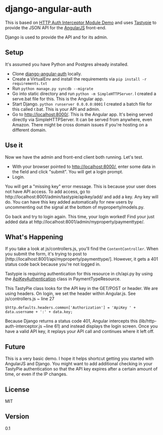 django-angular-auth
=========

This is based on [HTTP Auth Interceptor Module Demo] and uses [Tastypie] to provide the JSON API for the [AngularJS] front-end.

Django is used to provide the API and for its admin.

Setup
-----------

It's assumed you have Python and Postgres already installed.

* Clone [django-angular-auth] locally.
* Create a VirtualEnv and install the requirements via ```pip install -r requirements.txt```
* Run ```python manage.py syncdb --migrate```
* Go into static directory and run ```python -m SimpleHTTPServer```. I created a serve.bat file for this. This is the Angular app.
* Start Django. ```python runserver 0.0.0.0:8001``` I created a batch file for this called r.bat. This is your API and admin.
* Go to [http://localhost:8000/]. This is the Angular app. It's being served directly via SimpleHTTPServer. It can be served from anywhere, even Amazon. There might be cross domain issues if you're hosting on a different domain.

Use it
----------
Now we have the admin and front-end client both running. Let's test.

* With your browser pointed to [http://localhost:8000/], enter some data in the field and click "submit". You will get a login prompt.
* Login.

You will get a "missing key" error message. This is because your user does not have API access. To add access, go to http://localhost:8001/admin/tastypie/apikey/add/ and add a key. Any key will do. You can have this key added automatically for new users by uncommenting out the signal at the bottom of myproperty/models.py.

Go back and try to login again. This time, your login worked! Find your just added data at http://localhost:8001/admin/myproperty/paymenttype/.

What's Happening
--------------
If you take a look at js/controllers.js, you'll find the ```ContentController```. When you submit the form, it's trying to post to [http://localhost:8001/api/myproperty/paymenttype/]. However, it gets a 401 status code back because you're not logged in.

Tastypie is requiring authentication for this resource in ch/api.py by using the [ApiKeyAuthentication] class in PaymentTypeResource.

This TastyPie class looks for the API key in the GET/POST or header. We are using headers. On login, we set the header within Angular.js. See js/controllers.js ~ line 27

```$http.defaults.headers.common['Authorization'] = 'ApiKey ' + data.username + ':' + data.key;```

Because Django returns a status code 401, Angular intercepts this (lib/http-auth-interceptor.js ~line 61) and instead displays the login screen. Once you have a valid API key, it replays your API call and continues where it left off.

Future
-------
This is a very basic demo. I hope it helps shortcut getting you started with AngularJS and Django. You might want to add additional checking in your TastyPie authentication so that the API key expires after a certain amount of time, or even if the IP changes.

License
-------
MIT

  [ed menendez]: http://menendez.com/about/
  [@edmenendez]: http://twitter.com/edmenendez
  [Tastypie]: http://tastypieapi.org/
  [HTTP Auth Interceptor Module Demo]: http://witoldsz.github.com/angular-http-auth/
  [AngularJS]: http://angularjs.org/
  [django-angular-auth]: https://github.com/edmenendez/django-angular-auth
  [ApiKeyAuthentication]: http://django-tastypie.readthedocs.org/en/latest/authentication_authorization.html#apikeyauthentication
  [http://localhost:8000/]: http://localhost:8000/

Version
-

0.1
